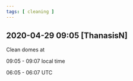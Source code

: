 ```yaml
---
tags: [ cleaning ]
---
```


## 2020-04-29 09:05 [ThanasisN]

Clean domes at

09:05 - 09:07 local time

06:05 - 06:07 UTC

